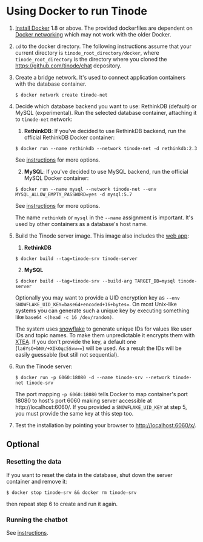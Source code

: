 # Using Docker to run Tinode

1. [Install Docker](https://docs.docker.com/install/) 1.8 or above. The provided dockerfiles are dependent on [Docker networking](https://docs.docker.com/network/) which may not work with the older Docker.

2. `cd` to the docker directory. The following instructions assume that your current directory is `tinode_root_directory/docker`, where `tinode_root_directory` is the directory where you cloned the https://github.com/tinode/chat depository.

3. Create a bridge network. It's used to connect application containers with the database container. 
	```
	$ docker network create tinode-net
	```
	
4. Decide which database backend you want to use: RethinkDB (default) or MySQL (experimental). Run the selected database container, attaching it to `tinode-net` network:

	1. **RethinkDB**: If you've decided to use RethinkDB backend, run the official RethinkDB Docker container:
	```
	$ docker run --name rethinkdb --network tinode-net -d rethinkdb:2.3
	```
	See [instructions](https://hub.docker.com/_/rethinkdb/) for more options.
	
	2. **MySQL**: If you've decided to use MySQL backend, run the official MySQL Docker container:
	```
	$ docker run --name mysql --network tinode-net --env MYSQL_ALLOW_EMPTY_PASSWORD=yes -d mysql:5.7
	```
	See [instructions](https://hub.docker.com/_/mysql/) for more options.
	
	The name `rethinkdb` or `mysql` in the `--name` assignment is important. It's used by other containers as a database's host name.

	
5. Build the Tinode server image. This image also includes the [web app](https://github.com/tinode/example-react-js/):
	1. **RethinkDB**
	```
	$ docker build --tag=tinode-srv tinode-server
	```
	2. **MySQL**
	```
	$ docker build --tag=tinode-srv --build-arg TARGET_DB=mysql tinode-server
	```
	
	Optionally you may want to provide a UID encryption key as `--env SNOWFLAKE_UID_KEY=base64+encoded+16+bytes=`. On most Unix-like systems you can generate such a unique key by executing something like `base64 <(head -c 16 /dev/random)`.
	 
	The system uses [snowflake](https://github.com/tinode/snowflake) to generate unique IDs for values like user IDs and topic names. To make them unpredictable it encrypts them with [XTEA](https://en.wikipedia.org/wiki/XTEA). If you don't provide the key, a default one (`la6YsO+bNX/+XIkOqc5Svw==`) will be used. As a result the IDs will be easily guessable (but still not sequential). 


6. Run the Tinode server:
	```
	$ docker run -p 6060:18080 -d --name tinode-srv --network tinode-net tinode-srv
	```
	The port mapping `-p 6060:18080` tells Docker to map container's port 18080 to host's port 6060 making server accessible at http://localhost:6060/. If you provided a `SNOWFLAKE_UID_KEY` at step 5, you must provide the same key at this step too.

7. Test the installation by pointing your browser to [http://localhost:6060/x/](http://localhost:6060/x/).

## Optional

### Resetting the data

If you want to reset the data in the database, shut down the server container and remove it:
```
$ docker stop tinode-srv && docker rm tinode-srv
```
then repeat step 6 to create and run it again.

### Running the chatbot

See [instructions](../chatbot/).

